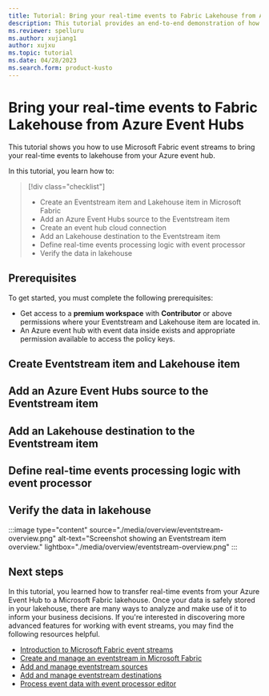 ```yaml
---
title: Tutorial: Bring your real-time events to Fabric Lakehouse from Azure Event Hubs
description: This tutorial provides an end-to-end demonstration of how to use event streams feature to bring your real-time events to Fabric Lakehouse from Azure Event Hubs.
ms.reviewer: spelluru
ms.author: xujiang1
author: xujxu
ms.topic: tutorial
ms.date: 04/28/2023
ms.search.form: product-kusto
---
```


# Bring your real-time events to Fabric Lakehouse from Azure Event Hubs

This tutorial shows you how to use Microsoft Fabric event streams to bring your real-time events to lakehouse from your Azure event hub. 

In this tutorial, you learn how to:

> [!div class="checklist"]
> * Create an Eventstream item and Lakehouse item in Microsoft Fabric
> * Add an Azure Event Hubs source to the Eventstream item
> * Create an event hub cloud connection
> * Add an Lakehouse destination to the Eventstream item
> * Define real-time events processing logic with event processor
> * Verify the data in lakehouse

## Prerequisites

To get started, you must complete the following prerequisites:
- Get access to a **premium workspace** with **Contributor** or above permissions where your Eventstream and Lakehouse item are located in.
- An Azure event hub with event data inside exists and appropriate permission available to access the policy keys.

## Create Eventstream item and Lakehouse item


## Add an Azure Event Hubs source to the Eventstream item


## Add an Lakehouse destination to the Eventstream item



## Define real-time events processing logic with event processor



## Verify the data in lakehouse


:::image type="content" source="./media/overview/eventstream-overview.png" alt-text="Screenshot showing an Eventstream item overview." lightbox="./media/overview/eventstream-overview.png" :::


## Next steps

In this tutorial, you learned how to transfer real-time events from your Azure Event Hub to a Microsoft Fabric lakehouse. Once your data is safely stored in your lakehouse, there are many ways to analyze and make use of it to inform your business decisions. If you're interested in discovering more advanced features for working with event streams, you may find the following resources helpful.

- [Introduction to Microsoft Fabric event streams](./overview.md)
- [Create and manage an eventstream in Microsoft Fabric](./create-manage-an-eventstream.md)
- [Add and manage eventstream sources](./add-manage-eventstream-sources.md)
- [Add and manage eventstream destinations](./add-manage-eventstream-destinations.md)
- [Process event data with event processor editor](./process-event-with-event-preocessor-editor.md)